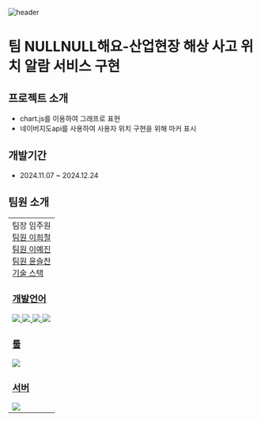![header](https://capsule-render.vercel.app/api?type=waving&color=auto)
# 팀 NULLNULL해요-산업현장 해상 사고 위치 알람 서비스 구현

## 프로젝트 소개

  - chart.js를 이용하여 그래프로 표현
  - 네이버지도api를 사용하여 사용자 위치 구현을 위해 마커 표시

## 개발기간
  - 2024.11.07 ~ 2024.12.24

## 팀원 소개
<table>
  <tr>
    <td align="canter">
      팀장 임주원</br>
      <a href="http://github.com/WonjuLim>@WonjuLim</a>
    </td>
    <td align="canter">
      팀원 이희철</br>
      <a href="http://github.com/Lee-hee-chul>@Lee-hee-chul</a>
    </td>
    <td align="canter">
      팀원 이예진</br>
      <a href="http://github.com/chay-y>@chay-y</a>
    </td>
    <td align="canter">
      팀원 윤슬찬</br>
      <a href="http://github.com/Yum-sss>@Yum-sss</a>
    </td>
  </tr>
</table>




## 기술 스택

### 개발언어
<img src="https://img.shields.io/badge/Python-3776AB?style=for-the-badge&logo=Python&logoColor=white">
<img src="https://img.shields.io/badge/MariaDB-003545?style=for-the-badge&logo=MariaDB&logoColor=white">
<img src="https://img.shields.io/badge/HTML5-E34F26?style=for-the-badge&logo=HTML5&logoColor=white">
<img src="https://img.shields.io/badge/CSS3-1572B6?style=for-the-badge&logo=CSS3&logoColor=white">

### 툴
<img src="https://img.shields.io/badge/Visual Studio-5C2D91?style=flat&logo=Visual Studio&logoColor=white"/>

### 서버
<img src="https://img.shields.io/badge/Flask-000000?style=flat-square&logo=flask&logoColor=white"/>

